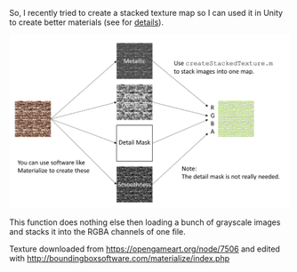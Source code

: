So, I recently tried to create a stacked texture map so I can used it in Unity to create better materials (see for [details](https://docs.unity3d.com/Packages/com.unity.render-pipelines.high-definition@7.1/manual/Mask-Map-and-Detail-Map.html)).  

![create_a_texture_map](create_a_texture_map.png)

This function does nothing else then loading a bunch of grayscale images and stacks it into the RGBA channels of one file. 

Texture downloaded from https://opengameart.org/node/7506 and edited with http://boundingboxsoftware.com/materialize/index.php